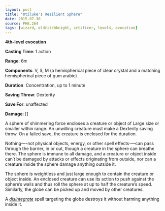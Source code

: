 ```yaml
---
layout: post
title: "Otiluke's Resilient Sphere"
date: 2015-07-30
source: PHB.264
tags: [wizard, eldritchknight, artificer, level4, evocation]
---
```


**4th-level evocation**

**Casting Time**: 1 action

**Range**: 6m

**Components**: V, S, M (a hemispherical piece of clear crystal and a matching hemispherical piece of gum arabic)

**Duration**: Concentration, up to 1 minute

**Saving Throw**: Dexterity

**Save For**: unaffected

**Damage**: []

A sphere of shimmering force encloses a creature or object of Large size or smaller within range. An unwilling creature must make a Dexterity saving throw. On a failed save, the creature is enclosed for the duration.

Nothing—-not physical objects, energy, or other spell effects-—can pass through the barrier, in or out, though a creature in the sphere can breathe there. The sphere is immune to all damage, and a creature or object inside can’t be damaged by attacks or effects originating from outside, nor can a creature inside the sphere damage anything outside it.

The sphere is weightless and just large enough to contain the creature or object inside. An enclosed creature can use its action to push against the sphere’s walls and thus roll the sphere at up to half the creature’s speed. Similarly, the globe can be picked up and moved by other creatures.

A *[disintegrate](../disintegrate/ "disintegrate (lvl 6)")* spell targeting the globe destroys it without harming anything inside it.

